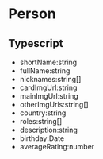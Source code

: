 # Person
## Typescript
- shortName:string
- fullName:string
- nicknames:string[]
- cardImgUrl:string
- mainImgUrl:string
- otherImgUrls:string[]
- country:string
- roles:string[]
- description:string
- birthday:Date
- averageRating:number